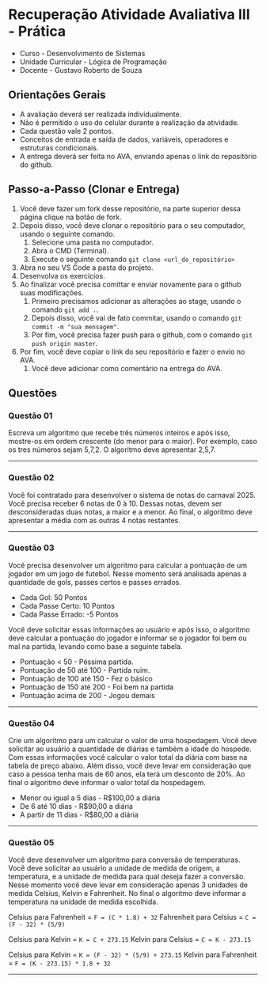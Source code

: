 
# Recuperação Atividade Avaliativa III - Prática

- Curso - Desenvolvimento de Sistemas
- Unidade Curricular - Lógica de Programação
- Docente - Gustavo Roberto de Souza

## Orientações Gerais
- A avaliação deverá ser realizada individualmente.
- Não é permitido o uso do celular durante a realização da atividade.
- Cada questão vale 2 pontos.
- Conceitos de entrada e saída de dados, variáveis, operadores e estruturas condicionais.
- A entrega deverá ser feita no AVA, enviando apenas o link do repositório do github.

## Passo-a-Passo (Clonar e Entrega)
1. Você deve fazer um fork desse repositório, na parte superior dessa página clique na botão de fork. 
2. Depois disso, você deve clonar o repositório para o seu computador, usando o seguinte comando.
   1. Selecione uma pasta no computador.
   2. Abra o CMD (Terminal).
   3. Execute o seguinte comando `git clone <url_do_repositório>`
3. Abra no seu VS Code a pasta do projeto.
4. Desenvolva os exercícios.
5. Ao finalizar você precisa comittar e enviar novamente para o github suas modificações.
   1. Primeiro precisamos adicionar as alterações ao stage, usando o comando  `git add .`.
   2.  Depois disso, você vai de fato commitar, usando o comando `git commit -m "sua mensagem"`.
   3.  Por fim, você precisa fazer push para o github, com o comando `git push origin master`.
6. Por fim, você deve copiar o link do seu repositório e fazer o envio no AVA. 
   1. Você deve adicionar como comentário na entrega do AVA.

## Questões

### Questão 01
Escreva um algoritmo que recebe três números inteiros e após isso, mostre-os em ordem crescente (do menor para o maior).
Por exemplo, caso os tres números sejam 5,7,2. O algoritmo deve apresentar 2,5,7.

---

### Questão 02
Você foi contratado para desenvolver o sistema de notas do carnaval 2025. Você precisa receber 6 notas de 0 à 10. Dessas notas, 
devem ser desconsideradas duas notas, a maior e a menor. Ao final, o algoritmo deve apresentar a média com as outras 4 notas
restantes.

---

### Questão 03
Você precisa desenvolver um algoritmo para calcular a pontuação de um jogador em um jogo de futebol. Nesse momento será analisada
apenas a quantidade de gols, passes certos e passes errados. 
- Cada Gol: 50 Pontos
- Cada Passe Certo: 10 Pontos
- Cada Passe Errado: -5 Pontos
  
Você deve solicitar essas informações ao usuário e após isso, o algoritmo deve calcular a pontuação do jogador e informar se o jogador
foi bem ou mal na partida, levando como base a seguinte tabela.
- Pontuação < 50 - Péssima partida.
- Pontuação de 50 até 100 - Partida ruim.
- Pontuação de 100 até 150 - Fez o básico
- Pontuação de 150 até 200 - Foi bem na partida
- Pontuação acima de 200 - Jogou demais

---

### Questão 04
Crie um algoritmo para um calcular o valor de uma hospedagem. Você deve solicitar ao usuário a quantidade de diárias e também a idade
do hospede. Com essas informações você calcular o valor total da diária com base na tabela de preço abaixo. Além disso, você deve levar 
em consideração que caso a pessoa tenha mais de 60 anos, ela terá um desconto de 20%. Ao final o algoritmo deve informar o valor total
da hospedagem.
- Menor ou igual a 5 dias - R$100,00 a diária
- De 6 até 10 dias - R$90,00 a diária
- A partir de 11 dias - R$80,00 a diária

---

### Questão 05
Você deve desenvolver um algoritmo para conversão de temperaturas. Você deve solicitar ao usuário a unidade de medida de origem, a 
temperatura, e a unidade de medida para qual deseja fazer a conversão. Nesse momento você deve levar em consideração apenas 3 unidades
de medida Celsius, Kelvin e Fahrenheit. No final o algoritmo deve informar a temperatura na unidade de medida escolhida.

Celsius para Fahrenheit  = `F = (C * 1.8) + 32`
Fahrenheit para Celsius  = `C = (F - 32) * (5/9)`

Celsius para Kelvin = `K = C + 273.15`
Kelvin para Celsius = `C = K - 273.15`

Celsius para Kelvin = `K = (F - 32) * (5/9) + 273.15`
Kelvin para Fahrenheit = `F = (K - 273.15) * 1.8 + 32`

---
